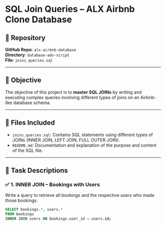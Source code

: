 # SQL Join Queries – ALX Airbnb Clone Database

## 📁 Repository
**GitHub Repo**: `alx-airbnb-database`  
**Directory**: `database-adv-script`  
**File**: `joins_queries.sql`

---

## 🎯 Objective

The objective of this project is to **master SQL JOINs** by writing and executing complex queries involving different types of joins on an Airbnb-like database schema.

---

## 📄 Files Included

- `joins_queries.sql`: Contains SQL statements using different types of JOINs (INNER JOIN, LEFT JOIN, FULL OUTER JOIN).
- `README.md`: Documentation and explanation of the purpose and content of the SQL file.

---

## 🧠 Task Descriptions

### ✅ 1. INNER JOIN – Bookings with Users

Write a query to retrieve all bookings and the respective users who made those bookings.

```sql
SELECT bookings.*, users.*
FROM bookings
INNER JOIN users ON bookings.user_id = users.id;
